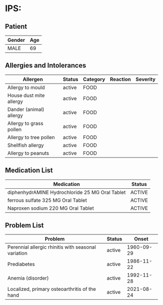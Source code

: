 # IPS:

## Patient

|Gender|Age|
|---|---|
|MALE|69|

## Allergies and Intolerances

|Allergen|Status|Category|Reaction|Severity|
|---|---|---|---|---|
|Allergy to mould|active|FOOD|||
|House dust mite allergy|active|FOOD|||
|Dander (animal) allergy|active|FOOD|||
|Allergy to grass pollen|active|FOOD|||
|Allergy to tree pollen|active|FOOD|||
|Shellfish allergy|active|FOOD|||
|Allergy to peanuts|active|FOOD|||

## Medication List

|Medication|Status|
|---|---|
|diphenhydrAMINE Hydrochloride 25 MG Oral Tablet|ACTIVE|
|ferrous sulfate 325 MG Oral Tablet|ACTIVE|
|Naproxen sodium 220 MG Oral Tablet|ACTIVE|

## Problem List

|Problem|Status|Onset|
|---|---|---|
|Perennial allergic rhinitis with seasonal variation|active|1960-09-29|
|Prediabetes|active|1986-11-22|
|Anemia (disorder)|active|1992-11-28|
|Localized, primary osteoarthritis of the hand|active|2021-08-24|
